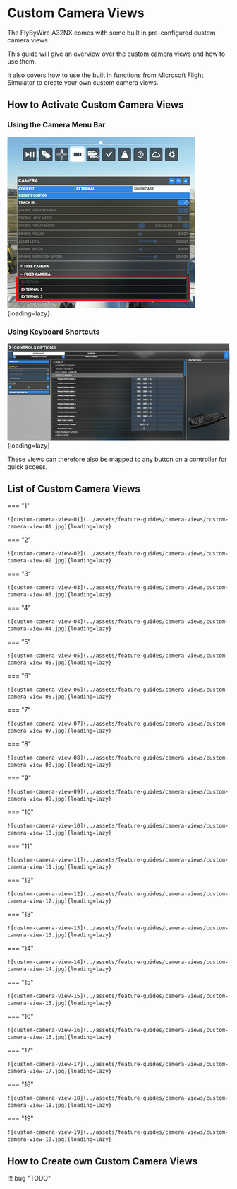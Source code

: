 # Custom Camera Views

The FlyByWire A32NX comes with some built in pre-configured custom camera views.

This guide will give an overview over the custom camera views and how to use them.

It also covers how to use the built in functions from Microsoft Flight Simulator to create your own custom camera views.

## How to Activate Custom Camera Views

### Using the Camera Menu Bar

![Fixed Camera Menu](../assets/feature-guides/camera-views/fixed-camera-menu.png "Fixed Camera Menu"){loading=lazy}

### Using Keyboard Shortcuts

![Keyboard Shortcuts for Fixed Camera Views](../assets/feature-guides/camera-views/fixed-camera-keyboard-shortcuts.png "Keyboard Shortcuts for Fixed Camera Views"){loading=lazy}

These views can therefore also be mapped to any button on a controller for quick access.

## List of Custom Camera Views

=== "1"

    ![custom-camera-view-01](../assets/feature-guides/camera-views/custom-camera-view-01.jpg){loading=lazy}

=== "2"

    ![custom-camera-view-02](../assets/feature-guides/camera-views/custom-camera-view-02.jpg){loading=lazy}

=== "3"

    ![custom-camera-view-03](../assets/feature-guides/camera-views/custom-camera-view-03.jpg){loading=lazy}

=== "4"

    ![custom-camera-view-04](../assets/feature-guides/camera-views/custom-camera-view-04.jpg){loading=lazy}

=== "5"

    ![custom-camera-view-05](../assets/feature-guides/camera-views/custom-camera-view-05.jpg){loading=lazy}

=== "6"

    ![custom-camera-view-06](../assets/feature-guides/camera-views/custom-camera-view-06.jpg){loading=lazy}

=== "7"

    ![custom-camera-view-07](../assets/feature-guides/camera-views/custom-camera-view-07.jpg){loading=lazy}

=== "8"

    ![custom-camera-view-08](../assets/feature-guides/camera-views/custom-camera-view-08.jpg){loading=lazy}

=== "9"

    ![custom-camera-view-09](../assets/feature-guides/camera-views/custom-camera-view-09.jpg){loading=lazy}

=== "10"

    ![custom-camera-view-10](../assets/feature-guides/camera-views/custom-camera-view-10.jpg){loading=lazy}

=== "11"

    ![custom-camera-view-11](../assets/feature-guides/camera-views/custom-camera-view-11.jpg){loading=lazy}

=== "12"

    ![custom-camera-view-12](../assets/feature-guides/camera-views/custom-camera-view-12.jpg){loading=lazy}

=== "13"

    ![custom-camera-view-13](../assets/feature-guides/camera-views/custom-camera-view-13.jpg){loading=lazy}

=== "14"

    ![custom-camera-view-14](../assets/feature-guides/camera-views/custom-camera-view-14.jpg){loading=lazy}

=== "15"

    ![custom-camera-view-15](../assets/feature-guides/camera-views/custom-camera-view-15.jpg){loading=lazy}

=== "16"

    ![custom-camera-view-16](../assets/feature-guides/camera-views/custom-camera-view-16.jpg){loading=lazy}

=== "17"

    ![custom-camera-view-17](../assets/feature-guides/camera-views/custom-camera-view-17.jpg){loading=lazy}

=== "18"

    ![custom-camera-view-18](../assets/feature-guides/camera-views/custom-camera-view-18.jpg){loading=lazy}

=== "19"

    ![custom-camera-view-19](../assets/feature-guides/camera-views/custom-camera-view-19.jpg){loading=lazy}

## How to Create own Custom Camera Views

!!! bug "TODO"
